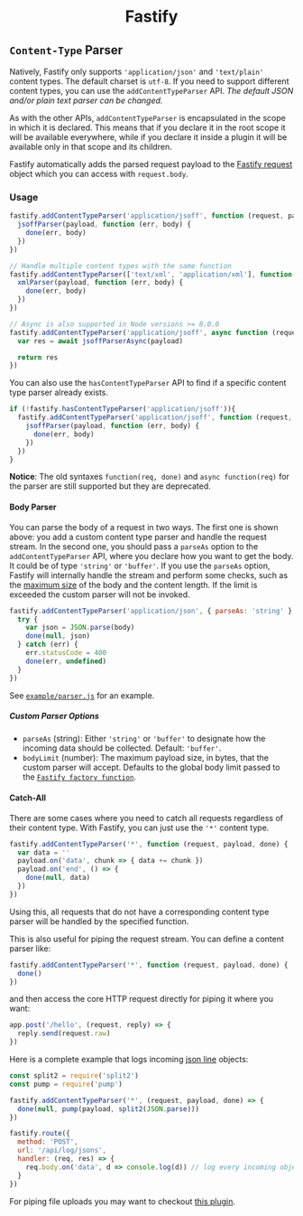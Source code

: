 <h1 align="center">Fastify</h1>

## `Content-Type` Parser
Natively, Fastify only supports `'application/json'` and `'text/plain'` content types. The default charset is `utf-8`. If you need to support different content types, you can use the `addContentTypeParser` API. *The default JSON and/or plain text parser can be changed.*

As with the other APIs, `addContentTypeParser` is encapsulated in the scope in which it is declared. This means that if you declare it in the root scope it will be available everywhere, while if you declare it inside a plugin it will be available only in that scope and its children.

Fastify automatically adds the parsed request payload to the [Fastify request](https://github.com/fastify/fastify/blob/master/docs/Request.md) object which you can access with `request.body`.

### Usage
```js
fastify.addContentTypeParser('application/jsoff', function (request, payload, done) {
  jsoffParser(payload, function (err, body) {
    done(err, body)
  })
})

// Handle multiple content types with the same function
fastify.addContentTypeParser(['text/xml', 'application/xml'], function (request, payload, done) {
  xmlParser(payload, function (err, body) {
    done(err, body)
  })
})

// Async is also supported in Node versions >= 8.0.0
fastify.addContentTypeParser('application/jsoff', async function (request, payload) {
  var res = await jsoffParserAsync(payload)

  return res
})
```

You can also use the `hasContentTypeParser` API to find if a specific content type parser already exists.

```js
if (!fastify.hasContentTypeParser('application/jsoff')){
  fastify.addContentTypeParser('application/jsoff', function (request, payload, done) {
    jsoffParser(payload, function (err, body) {
      done(err, body)
    })
  })
}
```

**Notice**: The old syntaxes `function(req, done)` and `async function(req)` for the parser are still supported but they are deprecated.

#### Body Parser
You can parse the body of a request in two ways. The first one is shown above: you add a custom content type parser and handle the request stream. In the second one, you should pass a `parseAs` option to the `addContentTypeParser` API, where you declare how you want to get the body. It could be of type `'string'` or `'buffer'`. If you use the `parseAs` option, Fastify will internally handle the stream and perform some checks, such as the [maximum size](https://github.com/fastify/fastify/blob/master/docs/Server.md#factory-body-limit) of the body and the content length. If the limit is exceeded the custom parser will not be invoked.
```js
fastify.addContentTypeParser('application/json', { parseAs: 'string' }, function (req, body, done) {
  try {
    var json = JSON.parse(body)
    done(null, json)
  } catch (err) {
    err.statusCode = 400
    done(err, undefined)
  }
})
```

See [`example/parser.js`](https://github.com/fastify/fastify/blob/master/examples/parser.js) for an example.

##### Custom Parser Options
+ `parseAs` (string): Either `'string'` or `'buffer'` to designate how the incoming data should be collected. Default: `'buffer'`.
+ `bodyLimit` (number): The maximum payload size, in bytes, that the custom parser will accept. Defaults to the global body limit passed to the [`Fastify factory function`](https://github.com/fastify/fastify/blob/master/docs/Server.md#bodylimit).

#### Catch-All
There are some cases where you need to catch all requests regardless of their content type. With Fastify, you can just use the `'*'` content type.
```js
fastify.addContentTypeParser('*', function (request, payload, done) {
  var data = ''
  payload.on('data', chunk => { data += chunk })
  payload.on('end', () => {
    done(null, data)
  })
})
```

Using this, all requests that do not have a corresponding content type parser will be handled by the specified function.

This is also useful for piping the request stream. You can define a content parser like:

```js
fastify.addContentTypeParser('*', function (request, payload, done) {
  done()
})
```

and then access the core HTTP request directly for piping it where you want:

```js
app.post('/hello', (request, reply) => {
  reply.send(request.raw)
})
```

Here is a complete example that logs incoming [json line](http://jsonlines.org/) objects:

```js
const split2 = require('split2')
const pump = require('pump')

fastify.addContentTypeParser('*', (request, payload, done) => {
  done(null, pump(payload, split2(JSON.parse)))
})

fastify.route({
  method: 'POST',
  url: '/api/log/jsons',
  handler: (req, res) => {
    req.body.on('data', d => console.log(d)) // log every incoming object
  }
})
 ```

For piping file uploads you may want to checkout [this plugin](https://github.com/fastify/fastify-multipart).